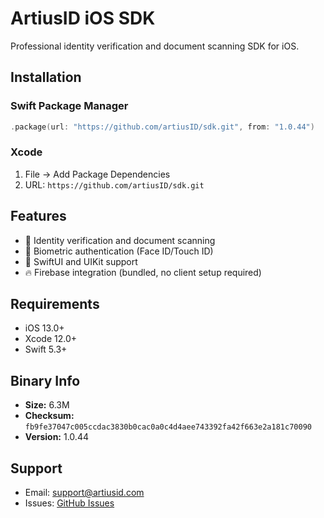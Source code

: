 # ArtiusID iOS SDK

Professional identity verification and document scanning SDK for iOS.

## Installation

### Swift Package Manager
```swift
.package(url: "https://github.com/artiusID/sdk.git", from: "1.0.44")
```

### Xcode
1. File → Add Package Dependencies
2. URL: `https://github.com/artiusID/sdk.git`

## Features

- 📱 Identity verification and document scanning
- 🔐 Biometric authentication (Face ID/Touch ID)
- 🎨 SwiftUI and UIKit support
- 🔥 Firebase integration (bundled, no client setup required)

## Requirements

- iOS 13.0+
- Xcode 12.0+
- Swift 5.3+

## Binary Info

- **Size:** 6.3M
- **Checksum:** `fb9fe37047c005ccdac3830b0cac0a0c4d4aee743392fa42f663e2a181c70090`
- **Version:** 1.0.44

## Support

- Email: support@artiusid.com
- Issues: [GitHub Issues](https://github.com/artiusID/sdk/issues)
